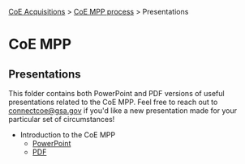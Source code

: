 [CoE Acquisitions](https://github.com/GSA/coe-acquisitions) > [CoE MPP process](https://raw.githubusercontent.com/GSA/CoE-MPP-process/) > Presentations

# CoE MPP
## Presentations

This folder contains both PowerPoint and PDF versions of useful presentations related to the CoE MPP. Feel free to reach out to connectcoe@gsa.gov if you'd like a new presentation made for your particular set of circumstances!

* Introduction to the CoE MPP
   * [PowerPoint](https://github.com/GSA/CoE-MPP-process/blob/master/Presentations/Introduction-to-the-CoE-MPP.pptx)
   * [PDF](https://github.com/GSA/CoE-MPP-process/blob/master/Presentations/Introduction-to-the-CoE-MPP.pdf)
